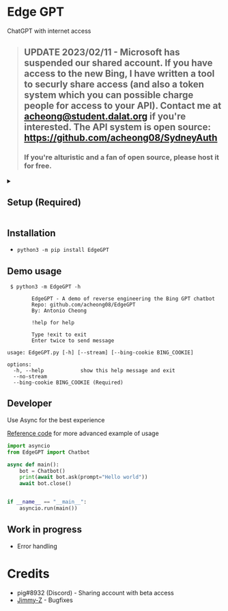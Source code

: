 # Edge GPT
ChatGPT with internet access

> ## UPDATE 2023/02/11 - Microsoft has suspended our shared account. If you have access to the new Bing, I have written a tool to securly share access (and also a token system which you can possible charge people for access to your API). Contact me at acheong@student.dalat.org if you're interested. The API system is open source: https://github.com/acheong08/SydneyAuth
> ### If you're alturistic and a fan of open source, please host it for free.

<details>
<summary>

## Setup (Required)
</summary>

### Requirements (Required)
- A Microsoft Account with early access to http://bing.com/chat
- Microsoft Edge

### Checking access (Required)
- Install the latest version of Microsoft Edge
- Open http://bing.com/chat
- If you see a chat feature, you are good to go

### Getting authentication (Optional)
- Open the developer tools (F12)
- Go to the Application tab → Storage → Cookies
- Find the cookie named "_U"
- Copy the value of the cookie

</details>

## Installation
- `python3 -m pip install EdgeGPT`

## Demo usage
```
 $ python3 -m EdgeGPT -h

        EdgeGPT - A demo of reverse engineering the Bing GPT chatbot
        Repo: github.com/acheong08/EdgeGPT
        By: Antonio Cheong

        !help for help

        Type !exit to exit
        Enter twice to send message

usage: EdgeGPT.py [-h] [--stream] [--bing-cookie BING_COOKIE]

options:
  -h, --help            show this help message and exit
  --no-stream
  --bing-cookie BING_COOKIE (Required)
```

## Developer
Use Async for the best experience

[Reference code](https://github.com/acheong08/EdgeGPT/blob/master/src/EdgeGPT.py#L268-L328) for more advanced example of usage

```python
import asyncio
from EdgeGPT import Chatbot

async def main():
    bot = Chatbot()
    print(await bot.ask(prompt="Hello world"))
    await bot.close()


if __name__ == "__main__":
    asyncio.run(main())

```

## Work in progress
- Error handling

# Credits
- pig#8932 (Discord) - Sharing account with beta access
- [Jimmy-Z](https://github.com/Jimmy-Z) - Bugfixes
